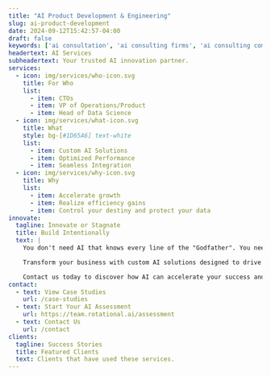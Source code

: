 ```yaml
---
title: "AI Product Development & Engineering"
slug: ai-product-development
date: 2024-09-12T15:42:57-04:00
draft: false
keywords: ['ai consultation', 'ai consulting firms', 'ai consulting companies', 'artificial intelligence consulting firm', 'ai and consulting', 'applications of artificial intelligence', 'ai in cloud', 'ai ops']
headertext: AI Services
subheadertext: Your trusted AI innovation partner.
services:
  - icon: img/services/who-icon.svg
    title: For Who
    list:
      - item: CTOs
      - item: VP of Operations/Product
      - item: Head of Data Science
  - icon: img/services/what-icon.svg
    title: What
    style: bg-[#1D65A6] text-white
    list:
      - item: Custom AI Solutions
      - item: Optimized Performance
      - item: Seamless Integration
  - icon: img/services/why-icon.svg
    title: Why
    list:
      - item: Accelerate growth
      - item: Realize efficiency gains
      - item: Control your destiny and protect your data
innovate:
  tagline: Innovate or Stagnate
  title: Build Intentionally
  text: |
    You don't need AI that knows every line of the "Godfather". You need AI solutions that know your business.

    Transform your business with custom AI solutions designed to drive growth, reduce costs, and streamline operations. Our AI engineering services will move your business from proof-of-concept to tailored models and seamless integration for measurable, long-term impact.

    Contact us today to discover how AI can accelerate your success and maximize ROI.
contact:
  - text: View Case Studies
    url: /case-studies
  - text: Start Your AI Assessment
    url: https://team.rotational.ai/assessment
  - text: Contact Us
    url: /contact
clients:
  tagline: Success Stories
  title: Featured Clients
  text: Clients that have used these services.
---
```



